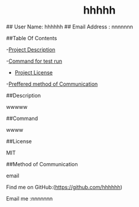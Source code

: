
 <h1 align="center">hhhhh</h1>
 ## User Name:
 hhhhhh
 ## Email Address :
 nnnnnnn


 ##Table Of Contents


-[Project Description](#description)

-[Command for test run](#command)

- [Project License](#ProjectLicense)

-[Preffered method of Communication](#contact)


 ##Description

 
 wwwww

 ##Command

 wwww

 ##License

 MIT

 ##Method of Communication

 email

 Find me on GitHub:(https://github.com/hhhhhh) 

 Email me :nnnnnnn

 
 